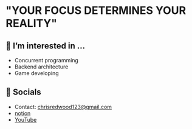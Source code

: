 # "YOUR FOCUS DETERMINES YOUR REALITY"

## 👀 I’m interested in ...
- Concurrent programming
- Backend architecture
- Game developing

## 🌹 Socials
- Contact: chrisredwood123@gmail.com
- [notion](https://pioneer-redwood.notion.site/PioneerRedwood-2f6cccbb10c54313853ea4763d735576) 
- [YouTube](https://www.youtube.com/channel/UCgyhJc8KaissJToBFf8lbnw)

